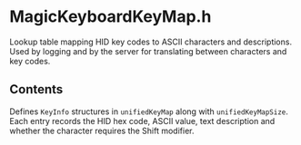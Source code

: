 # MagicKeyboardKeyMap.h

Lookup table mapping HID key codes to ASCII characters and descriptions. Used by logging and by the server for translating between characters and key codes.

## Contents

Defines `KeyInfo` structures in `unifiedKeyMap` along with `unifiedKeyMapSize`. Each entry records the HID hex code, ASCII value, text description and whether the character requires the Shift modifier.
